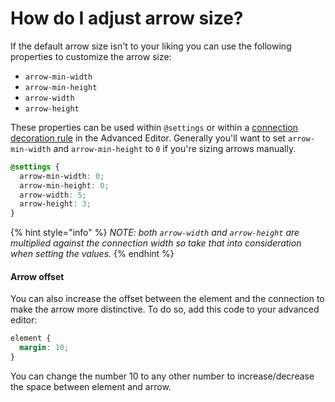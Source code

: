 # How do I adjust arrow size?

If the default arrow size isn't to your liking you can use the following properties to
customize the arrow size:

- `arrow-min-width`
- `arrow-min-height`
- `arrow-width`
- `arrow-height`

These properties can be used within `@settings` or within a [connection decoration rule](/guides/decorate.md#decorate-in-the-advanced-editor) in the Advanced Editor.
Generally you'll want to set `arrow-min-width` and `arrow-min-height` to `0` if you're
sizing arrows manually.

```scss
@settings {
  arrow-min-width: 0;
  arrow-min-height: 0;
  arrow-width: 5;
  arrow-height: 3;
}
```

{% hint style="info" %}
_NOTE: both `arrow-width` and `arrow-height` are multiplied against the connection width so take that
into consideration when setting the values._
{% endhint %}

#### Arrow offset

You can also increase the offset between the element and the connection to make the arrow more distinctive. 
To do so, add this code to your advanced editor: 

```scss
element {
  margin: 10;
}
```

You can change the number 10 to any other number to increase/decrease the space between element and arrow.
